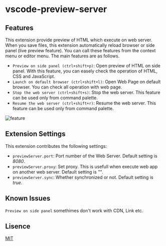 # vscode-preview-server

## Features

This extension provide preview of HTML which execute on web server.
When you save files, this extension automatically reload browser or side panel (live preview feature).
You can call these features from the context menu or editor menu.
The main features are as follows.

* `Preview on side panel (ctrl+shift+p)`: Open preview of HTML on side panel. With this feature, you can easely check the operation of HTML, CSS and JavaScript.
* `Launch on default browser (ctrl+shift+l)`: Open Web Page on default browser. You can check all operation with web page.
* `Stop the web server (ctrl+shift+s)`: Stop the web server. This feature can be used only from command palette.
* `Resume the web server (ctrl+shift+r)`: Resume the web server. This feature can be used only from command palette.

![feature](images/feature.gif)

## Extension Settings

This extension contributes the following settings:

* `previewServer.port`: Port number of the Web Server. Default setting is *8080*.
* `previewServer.proxy`: Set proxy. This is usefull when execute web app on another web server. Default setting is *""*.
* `previewServer.sync`: Whether synchronized or not. Default setting is *true*.

## Known Issues

`Preview on side panel` somethimes don't work with CDN, Link etc.

## Lisence
[MIT](https://github.com/YuichiNukiyama/vscode-preview-server/blob/master/LICENSE)
